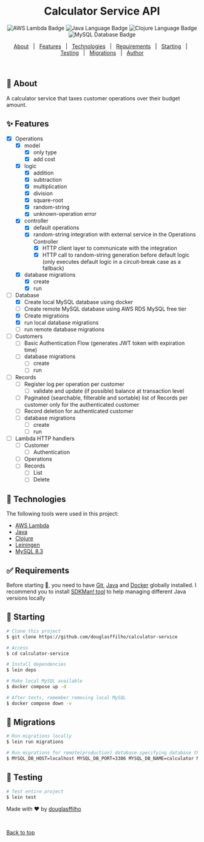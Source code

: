 <h1 align="center">Calculator Service API</h1>

<p align="center">
  <img alt="AWS Lambda Badge" src="https://img.shields.io/badge/AWS_Lambda-orange.svg" />
  <img alt="Java Language Badge" src="https://img.shields.io/badge/Java-17.x-green.svg" />
  <img alt="Clojure Language Badge" src="https://img.shields.io/badge/Clojure-1.11.x-green.svg" />
  <img alt="MySQL Database Badge" src="https://img.shields.io/badge/MySQL-8.3-green.svg" />
</p>

<p align="center">
  <a href="#dart-about">About</a> &#xa0; | &#xa0; 
  <a href="#sparkles-features">Features</a> &#xa0; | &#xa0;
  <a href="#rocket-technologies">Technologies</a> &#xa0; | &#xa0;
  <a href="#white_check_mark-requirements">Requirements</a> &#xa0; | &#xa0;
  <a href="#checkered_flag-starting">Starting</a> &#xa0; | &#xa0;
  <a href="#mag_right-testing">Testing</a> &#xa0; | &#xa0;
  <a href="#mag_right-migrations">Migrations</a> &#xa0; | &#xa0;
  <a href="https://github.com/douglasffilho" target="_blank">Author</a>
</p>

<br>

## :dart: About ##

A calculator service that taxes customer operations over their budget amount.

## :sparkles: Features ##

- [x] Operations
  - [x] model
    - [x] only type
    - [x] add cost
  - [x] logic
    - [x] addition
    - [x] subtraction
    - [x] multiplication
    - [x] division
    - [x] square-root
    - [x] random-string
    - [x] unknown-operation error
  - [x] controller
    - [x] default operations
    - [x] random-string integration with external service in the Operations Controller
      - [x] HTTP client layer to communicate with the integration
      - [x] HTTP call to random-string generation before default logic (only executes default logic in a circuit-break case as a fallback)
  - [x] database migrations
    - [x] create
    - [x] run

- [ ] Database
  - [x] Create local MySQL database using docker
  - [ ] Create remote MySQL database using AWS RDS MySQL free tier
  - [x] Create migrations
  - [x] run local database migrations
  - [ ] run remote database migrations

- [ ] Customers
  - [ ] Basic Authentication Flow (generates JWT token with expiration time)
  - [ ] database migrations
    - [ ] create
    - [ ] run

- [ ] Records
  - [ ] Register log per operation per customer
    - [ ] validate and update (if possible) balance at transaction level
  - [ ] Paginated (searchable, filterable and sortable) list of Records per customer only for the authenticated customer
  - [ ] Record deletion for authenticated customer
  - [ ] database migrations
    - [ ] create
    - [ ] run

- [ ] Lambda HTTP handlers
  - [ ] Customer
    - [ ] Authentication
  - [ ] Operations
  - [ ] Records
    - [ ] List
    - [ ] Delete

## :rocket: Technologies ##

The following tools were used in this project:

- [AWS Lambda](https://aws.amazon.com/pt/pm/lambda/)
- [Java](https://www.oracle.com/br/java/technologies/downloads/#java17)
- [Clojure](https://clojure.org/)
- [Leiningen](https://leiningen.org/)
- [MySQL 8.3](https://hub.docker.com/layers/library/mysql/8.0-oracle/images/sha256-0cb3ab06963a548f8eebb5aca9e06a0ea86db8178030f2e12edda36143a41259?context=explore)

## :white_check_mark: Requirements ##

Before starting :checkered_flag:, you need to have [Git](https://git-scm.com), [Java](https://www.oracle.com/br/java/technologies/downloads/#java17) and [Docker](https://www.docker.com/) globally installed.
I recommend you to install [SDKMan! tool](https://sdkman.io/) to help managing different Java versions locally

## :checkered_flag: Starting ##

```bash
# Clone this project
$ git clone https://github.com/douglasffilho/calculator-service

# Access
$ cd calculator-service

# Install dependencies
$ lein deps

# Make local MySQL available
$ docker compose up -d

# After tests, remember removing local MySQL
$ docker compose down -v
```

## :checkered_flag: Migrations ##

```bash
# Run migrations locally
$ lein run migrations

# Run migrations for remote(production) database specifying database through env vars
$ MYSQL_DB_HOST=localhost MYSQL_DB_PORT=3306 MYSQL_DB_NAME=calculator MYSQL_DB_USER=root MYSQL_DB_PWD=admin lein run migrations
```

## :mag_right: Testing ##

```bash
# Test entire project
$ lein test
```

Made with :heart: by <a href="https://github.com/douglasffilho" target="_blank">douglasffilho</a>

&#xa0;

<a href="#top">Back to top</a>

